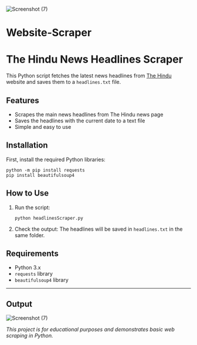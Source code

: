    ![Screenshot (7)](https://github.com/user-attachments/assets/04b46b72-65ae-40a7-a060-162b4b7f81fd)
# Website-Scraper
# The Hindu News Headlines Scraper

This Python script fetches the latest news headlines from [The Hindu](https://www.thehindu.com/news/) website and saves them to a `headlines.txt` file.

## Features

- Scrapes the main news headlines from The Hindu news page
- Saves the headlines with the current date to a text file
- Simple and easy to use

## Installation

First, install the required Python libraries:

```
python -m pip install requests
pip install beautifulsoup4
```

## How to Use

1. Run the script:
   ```
   python headlinesScraper.py
   ```

2. Check the output:
   The headlines will be saved in `headlines.txt` in the same folder.


## Requirements

- Python 3.x
- `requests` library
- `beautifulsoup4` library

---

## Output
![Screenshot (7)](https://github.com/user-attachments/assets/04b46b72-65ae-40a7-a060-162b4b7f81fd)


*This project is for educational purposes and demonstrates basic web scraping in Python.*
